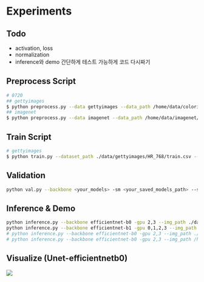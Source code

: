 # Experiments

## Todo
- activation, loss
- normalization
- inference와 demo 간단하게 테스트 가능하게 코드 다시짜기


<!-- ### Datasets
- 6,996 video clips
- 170,362 frames
- Train 80% / Val 20%
- GroupKFold

## ActivityNet Data Path 

```
​```
${ActivityNet}}
├── 384(resized_size)
|   └── XXXXX_frames
|       └── xxxx.jpg
|       └── ...
​```
``` -->

## Preprocess Script

```bash
# 0720
## gettyimages
$ python preprocess.py --data gettyimages --data_path /home/data/colorization/gettyimages/ --size 768
## imagenet
$ python preprocess.py --data imagenet --data_path /home/data/imagenet/train --size 512
```

## Train Script
```bash
# gettyimages
$ python train.py --dataset_path ./data/gettyimages/HR_768/train.csv --save_img -gpu 0,1,2,3 --backbone efficientnet-b1 --scheduler CosineAnnealingLR --epoch 20 -bs 64 -expc 0720_newnorm

```
<!-- python train.py --dataset gettyimages_768 --save_img -gpu 0,1,2,3 --backbone efficientnet-b0 --scheduler CosineAnnealingLR --epoch 15 -bs 128 -expc getty_768 -->
## Validation
```bash
python val.py --backbone <your_models> -sm <your_saved_models_path> --save_img -expc sample 
```

## Inference & Demo
```bash
python inference.py --backbone efficientnet-b0 -gpu 2,3 --img_path ./data/animal/ --depth=2 -sm ./saved_models/Unet-efficientnet-b0-large_dataset_384-new_384/fold0_best.pth 
python inference.py --backbone efficientnet-b1 -gpu 0,1,2,3 --img_path ./data/color_SR_After/ -bs 128 --depth=1 -sm ./saved_models/Unet-efficientnet-b1-gettyimages_768-0719/fold0_best.pth
# python inference.py --backbone efficientnet-b0 -gpu 2,3 --img_path ./data/else/ --depth=1 -sm ./saved_models/imagenet/Unet-efficientnet-b0-imagenet_sample20k-sample30-inputL/fold0_best.pth -expc else
# python inference.py --backbone efficientnet-b0 -gpu 2,3 --img_path /home/data/colorization/gettyimages/ --depth=2 -sm ./saved_models/imagenet/Unet-efficientnet-b0-imagenet_sample20k-sample30-inputL/fold0_best.pth -expc getty
```

## Visualize (Unet-efficientnetb0)
<!-- ![ex_screenshot](./imgs/5.jpg){: width="256" height="256"}
![ex_screenshot](./imgs/14.jpg){: width="256" height="256"}
![ex_screenshot](./imgs/19.jpg){: width="256" height="256"}
![ex_screenshot](./imgs/38.jpg){: width="256" height="256"} -->

<!-- <img src="./imgs/5.jpg" width="200" height="200"> <img src="./imgs/14.jpg" width="200" height="200">

<img src="./imgs/19.jpg" width="200" height="200"> <img src="./imgs/38.jpg" width="200" height="200"> -->

<img src="./imgs/visual_activity.png" >





<!-- ## 0618-0620
1. 4x model (O)
2. activitynet 학습 (O)
3. 2x,4x,8x등 데이터셋 따로저장 만들기 (현재는 torch resize사용) (not patch version)
4. patch version으로 2x,4x,8x 만들기 / validation은 patch merging고려
5. inference 할때 이미지 들어오면 알아서 patch단위로 나누고 예측한후 merging까지 하는 코드짜기
5. 코드에서 labels to x4 이런단어로 바꿀때 단어 바꾸니까, path명중에 겹치는게 바뀌어버리네..


1. 4X 모델에 넣고, 맨 마지막 block 빼기
2. classification or regression(LAB)
3. psnr은 rgb로 고쳐놓고 재기 (현재 naive psnr임)
4. best마다만 저장되게하자 이미지
5. validatoin inference?
6. import 필요없는 라이브러리 지우기